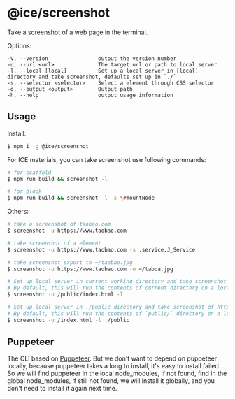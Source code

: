 # @ice/screenshot

Take a screenshot of a web page in the terminal.

Options:

```
-V, --version                output the version number
-u, --url <url>              The target url or path to local server
-l, --local [local]          Set up a local server in [local] directory and take screenshot, defaults set up in `./`
-s, --selector <selector>    Select a element through CSS selector
-o, --output <output>        Output path
-h, --help                   output usage information
```

## Usage

Install:

```bash
$ npm i -g @ice/screenshot
```

For ICE materials, you can take screenshot use following commands:

```bash
# for scaffold
$ npm run build && screenshot -l

# for block
$ npm run build && screenshot -l -s \#mountNode
```

Others:

```bash
# take a screenshot of taobao.com
$ screenshot -u https://www.taobao.com

# take screenshot of a element
$ screenshot -u https://www.taobao.com -s .service.J_Service

# take screenshot export to ~/taobao.jpg
$ screenshot -u https://www.taobao.com -o ~/taboa.jpg

# Set up local server in current working directory and take screenshot of http://localhost:8100/public/index.html
# By default, this will run the contents of current directory on a local server, the URL is http://localhost:8100
$ screenshot -u /public/index.html -l

# Set up local server in ./public directory and take screenshot of http://localhost:8100/index.html
# By default, this will run the contents of `public/` directory on a local server, the URL is http://localhost:8100
$ screenshot -u /index.html -l ./public
```

## Puppeteer

The CLI based on [Puppeteer](https://github.com/GoogleChrome/puppeteer). But we don't want to depend on puppeteer locally, because puppeteer takes a long to install, it's easy to install failed. So we will find puppeteer in the local node_modules, if not found, find in the global node_modules, if still not found, we will install it globally, and you don't need to install it again next time.
